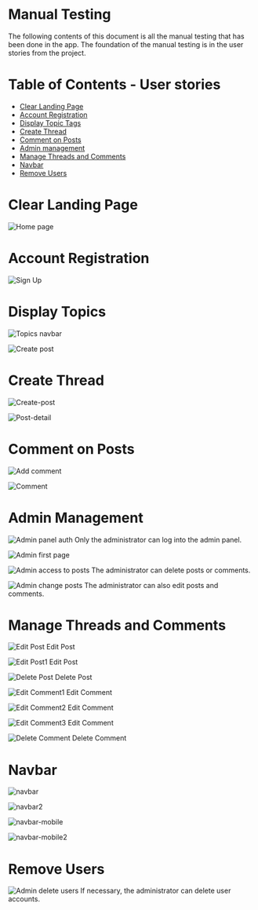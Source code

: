 # Manual Testing

The following contents of this document is all the manual testing that has been done in the app. The foundation of the manual testing is in the user stories from the project.

# Table of Contents - User stories
* [Clear Landing Page](#clear-landing-page)
* [Account Registration](#account-registration)
* [Display Topic Tags](#display-topic-tags)
* [Create Thread](#create-thread)
* [Comment on Posts](#comment-on-posts)
* [Admin management](#admin-management)
* [Manage Threads and Comments](#manage-threads-and-comments)
* [Navbar](#navbar)
* [Remove Users](#remove-users)


# Clear Landing Page
![Home page](documentation/manual-testing/homepage.png)

# Account Registration
![Sign Up](documentation/sign-up-page.png)

# Display Topics
![Topics navbar](documentation/navbar2.png)

![Create post](documentation/manual-testing/create-post-topic.png)

# Create Thread
![Create-post](documentation/manual-testing/create-post.png)

![Post-detail](documentation/manual-testing/new-post.png)

# Comment on Posts
![Add comment](documentation/manual-testing/add-comment.png)

![Comment](documentation/manual-testing/add-comment1.png)

# Admin Management
![Admin panel auth](documentation/manual-testing/admin-login-auth.png)
Only the administrator can log into the admin panel.

![Admin first page](documentation/manual-testing/admin-page.png)

![Admin access to posts](documentation/manual-testing/delete-posts-admin.png)
The administrator can delete posts or comments.

![Admin change posts](documentation/manual-testing/change-post-admin.png)
The administrator can also edit posts and comments.

# Manage Threads and Comments
![Edit Post](documentation/manual-testing/edit-post.png)
Edit Post

![Edit Post1](documentation/manual-testing/edit-post1.png)
Edit Post

![Delete Post](documentation/manual-testing)
Delete Post

![Edit Comment1](documentation/manual-testing/edit-comment-1.png)
Edit Comment

![Edit Comment2](documentation/manual-testing/edit-comment-2.png)
Edit Comment

![Edit Comment3](documentation/manual-testing/edit-comment-3.png)
Edit Comment

![Delete Comment](documentation/manual-testing)
Delete Comment


# Navbar
![navbar](documentation/navbar.png)

![navbar2](documentation/navbar2.png)

![navbar-mobile](documentation/navbar-mobile.png)

![navbar-mobile2](documentation/navbar-mobile2.png)

# Remove Users
![Admin delete users](documentation/manual-testing/delete-users-admin.png)
If necessary, the administrator can delete user accounts.
